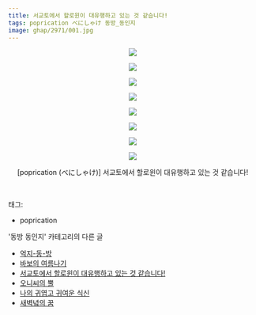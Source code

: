 ```yaml
---
title: 서교토에서 할로윈이 대유행하고 있는 것 같습니다!
tags: poprication べにしゃけ 동방_동인지
image: ghap/2971/001.jpg
---
```

<div class="article">
<p style="text-align: center; clear: none; float: none;"><img src="{{ site.nasurl }}/ghap/2971/001.jpg"/></p>
<p style="text-align: center; clear: none; float: none;"><img src="{{ site.nasurl }}/ghap/2971/002.jpg"/></p>
<p style="text-align: center; clear: none; float: none;"><img src="{{ site.nasurl }}/ghap/2971/003.jpg"/></p>
<p style="text-align: center; clear: none; float: none;"><img src="{{ site.nasurl }}/ghap/2971/004.jpg"/></p>
<p style="text-align: center; clear: none; float: none;"><img src="{{ site.nasurl }}/ghap/2971/005.jpg"/></p>
<p style="text-align: center; clear: none; float: none;"><img src="{{ site.nasurl }}/ghap/2971/006.jpg"/></p>
<p style="text-align: center; clear: none; float: none;"><img src="{{ site.nasurl }}/ghap/2971/007.jpg"/></p>
<p style="text-align: center; clear: none; float: none;"><img src="{{ site.nasurl }}/ghap/2971/008.jpg"/></p>
<p style="text-align: center; clear: none; float: none;">[poprication (べにしゃけ)] 서교토에서 할로윈이 대유행하고 있는 것 같습니다!</p>
<p><br/></p>
</div><div class="tagTrail">
<p>태그: </p>
<ul>
<li>poprication</li>
</ul>
</div><div class="another">
<p>'동방 동인지' 카테고리의 다른 글</p>
<ul>
<li><a href="/2016-12-21-ghap_2974">억지-동-방</a></li>
<li><a href="/2016-12-21-ghap_2972">바보의 여름나기</a></li>
<li><a href="/2016-12-21-ghap_2971">서교토에서 할로윈이 대유행하고 있는 것 같습니다!</a></li>
<li><a href="/2016-12-21-ghap_2967">오니씨의 뿔</a></li>
<li><a href="/2016-12-20-ghap_2963">나의 귀엽고 귀여운 식신</a></li>
<li><a href="/2016-12-20-ghap_2962">새벽녘의 꿈</a></li>
</ul>
</div><div class="cb_module cb_fluid">
<div class="cb_wrt cb_profile">
</div><!-- commentList close -->
</div>